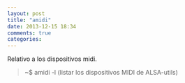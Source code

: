 ```yaml
---
layout: post
title: "amidi"
date: 2013-12-15 18:34
comments: true
categories: 
---
```

Relativo a los dispositivos midi.

>~$ amidi -l     (listar los dispositivos MIDI de ALSA-utils)


